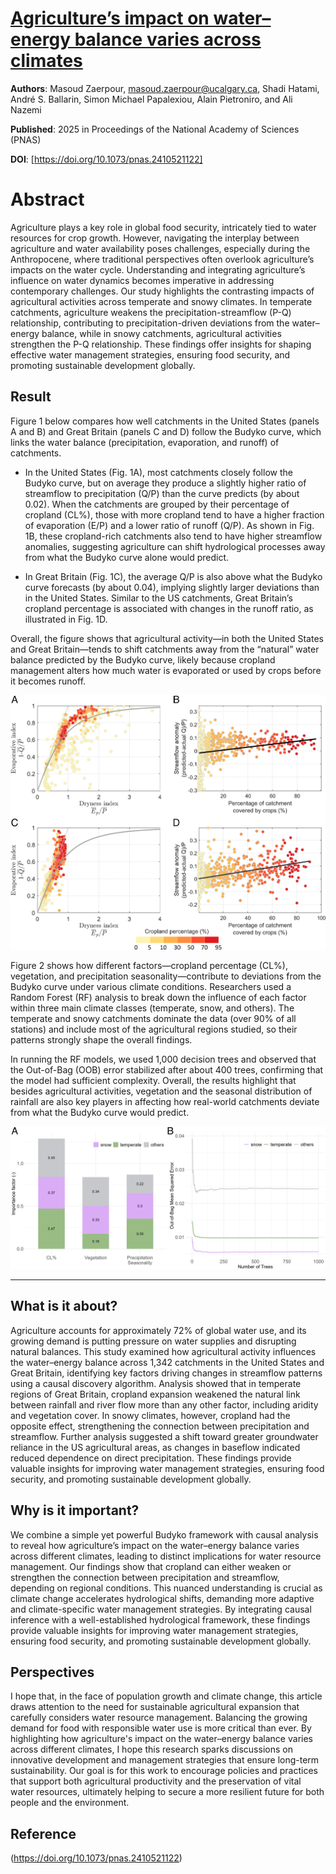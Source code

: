 # [Agriculture’s impact on water–energy balance varies across climates](https://link.growkudos.com/1eqzjantrls)

**Authors**: Masoud Zaerpour, masoud.zaerpour@ucalgary.ca, Shadi Hatami, André S. Ballarin, Simon Michael Papalexiou, Alain Pietroniro, and Ali Nazemi

**Published**: 2025 in Proceedings of the National Academy of Sciences (PNAS)

**DOI**: [https://doi.org/10.1073/pnas.2410521122]

# Abstract #
Agriculture plays a key role in global food security, intricately tied to water resources for crop growth. However, navigating the interplay between agriculture and water availability poses challenges, especially during the Anthropocene, where traditional perspectives often overlook agriculture’s impacts on the water cycle. Understanding and integrating agriculture’s influence on water dynamics becomes imperative in addressing contemporary challenges. Our study highlights the contrasting impacts of agricultural activities across temperate and snowy climates. In temperate catchments, agriculture weakens the precipitation-streamflow (P-Q) relationship, contributing to precipitation-driven deviations from the water–energy balance, while in snowy catchments, agricultural activities strengthen the P-Q relationship. These findings offer insights for shaping effective water management strategies, ensuring food security, and promoting sustainable development globally.

## Result

Figure 1 below compares how well catchments in the United States (panels A and B) and Great Britain (panels C and D) follow the Budyko curve, which links the water balance (precipitation, evaporation, and runoff) of catchments. 

- In the United States (Fig. 1A), most catchments closely follow the Budyko curve, but on average they produce a slightly higher ratio of streamflow to precipitation (Q/P) than the curve predicts (by about 0.02). When the catchments are grouped by their percentage of cropland (CL%), those with more cropland tend to have a higher fraction of evaporation (E/P) and a lower ratio of runoff (Q/P). As shown in Fig. 1B, these cropland-rich catchments also tend to have higher streamflow anomalies, suggesting agriculture can shift hydrological processes away from what the Budyko curve alone would predict.

- In Great Britain (Fig. 1C), the average Q/P is also above what the Budyko curve forecasts (by about 0.04), implying slightly larger deviations than in the United States. Similar to the US catchments, Great Britain’s cropland percentage is associated with changes in the runoff ratio, as illustrated in Fig. 1D. 

Overall, the figure shows that agricultural activity—in both the United States and Great Britain—tends to shift catchments away from the “natural” water balance predicted by the Budyko curve, likely because cropland management alters how much water is evaporated or used by crops before it becomes runoff.

![Figure 1](../figure01.jpg)

Figure 2 shows how different factors—cropland percentage (CL%), vegetation, and precipitation seasonality—contribute to deviations from the Budyko curve under various climate conditions. Researchers used a Random Forest (RF) analysis to break down the influence of each factor within three main climate classes (temperate, snow, and others). The temperate and snowy catchments dominate the data (over 90% of all stations) and include most of the agricultural regions studied, so their patterns strongly shape the overall findings. 

In running the RF models, we used 1,000 decision trees and observed that the Out-of-Bag (OOB) error stabilized after about 400 trees, confirming that the model had sufficient complexity. Overall, the results highlight that besides agricultural activities, vegetation and the seasonal distribution of rainfall are also key players in affecting how real-world catchments deviate from what the Budyko curve would predict.

![Figure 2](../figure02.jpg)

---

## What is it about?  
Agriculture accounts for approximately 72% of global water use, and its growing demand is putting pressure on water supplies and disrupting natural balances. This study examined how agricultural activity influences the water–energy balance across 1,342 catchments in the United States and Great Britain, identifying key factors driving changes in streamflow patterns using a causal discovery algorithm.  Analysis showed that in temperate regions of Great Britain, cropland expansion weakened the natural link between rainfall and river flow more than any other factor, including aridity and vegetation cover. In snowy climates, however, cropland had the opposite effect, strengthening the connection between precipitation and streamflow. Further analysis suggested a shift toward greater groundwater reliance in the US agricultural areas, as changes in baseflow indicated reduced dependence on direct precipitation. These findings provide valuable insights for improving water management strategies, ensuring food security, and promoting sustainable development globally.

## Why is it important?
We combine a simple yet powerful Budyko framework with causal analysis to reveal how agriculture’s impact on the water–energy balance varies across different climates, leading to distinct implications for water resource management. Our findings show that cropland can either weaken or strengthen the connection between precipitation and streamflow, depending on regional conditions. This nuanced understanding is crucial as climate change accelerates hydrological shifts, demanding more adaptive and climate-specific water management strategies. By integrating causal inference with a well-established hydrological framework, these findings provide valuable insights for improving water management strategies, ensuring food security, and promoting sustainable development globally.

## Perspectives
I hope that, in the face of population growth and climate change, this article draws attention to the need for sustainable agricultural expansion that carefully considers water resource management. Balancing the growing demand for food with responsible water use is more critical than ever. By highlighting how agriculture's impact on the water–energy balance varies across different climates, I hope this research sparks discussions on innovative development and management strategies that ensure long-term sustainability. Our goal is for this work to encourage policies and practices that support both agricultural productivity and the preservation of vital water resources, ultimately helping to secure a more resilient future for both people and the environment.

## Reference 
(https://doi.org/10.1073/pnas.2410521122)
